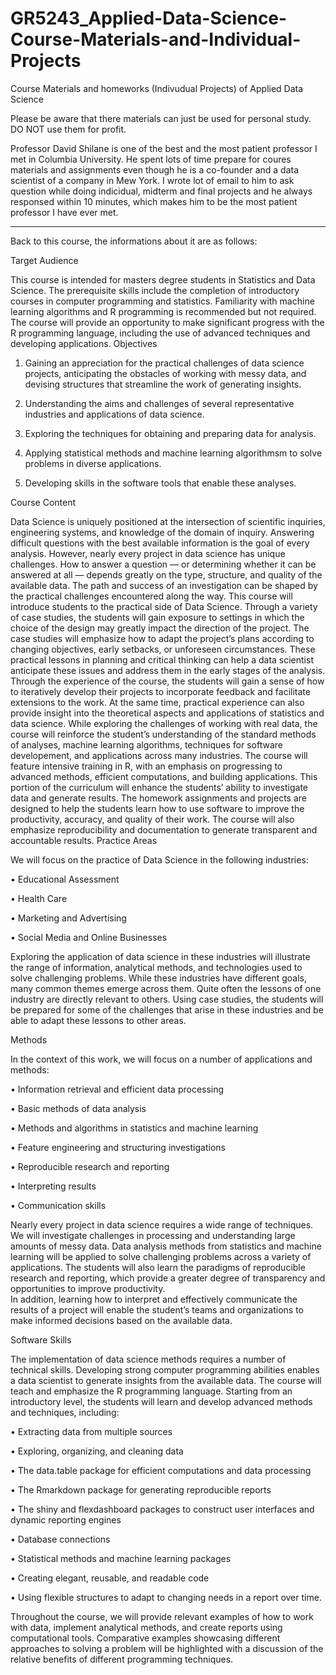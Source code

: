 # GR5243_Applied-Data-Science-Course-Materials-and-Individual-Projects

Course Materials and homeworks (Indivudual Projects) of Applied Data Science

Please be aware that there materials can just be used for personal study. DO NOT use them for profit.

Professor David Shilane is one of the best and the most patient professor I met in Columbia University. 
He spent lots of time prepare for coures materials and assignments even though he is a co-founder and a data scientist of a company in Mew York.
I wrote lot of email to him to ask question while doing indicidual, midterm and final projects and he always responsed within 10 minutes,
which makes him to be the most patient professor I have ever met.

--------------------------------------------------------------------------------------------------
Back to this course, the informations about it are as follows:

Target Audience

This course is intended for masters degree students in Statistics and Data Science.  The prerequisite skills include the completion of introductory courses in computer programming and statistics.  Familiarity with machine learning algorithms and R programming is recommended but not required. 
The course will provide an opportunity to make significant progress with the R programming language, including the use of advanced techniques and developing applications.
Objectives

1.	Gaining an appreciation for the practical challenges of data science projects, anticipating the obstacles of working with messy data,
and devising structures that streamline the work of generating insights.

2.	Understanding the aims and challenges of several representative industries and applications of data science.

3.	Exploring the techniques for obtaining and preparing data for analysis.

4.	Applying statistical methods and machine learning algorithmsm to solve problems in diverse applications.

5.	Developing skills in the software tools that enable these analyses.


Course Content

Data Science is uniquely positioned at the intersection of scientific inquiries, engineering systems, and knowledge of the domain of inquiry.  Answering difficult questions with the best available information is the goal of every analysis.  However, nearly every project in data science has unique challenges.  How to answer a question — or determining whether it can be answered at all — depends greatly on the type, structure, and quality of the available data.  The path and success of an investigation can be shaped by the practical challenges encountered along the way.
This course will introduce students to the practical side of Data Science.  Through a variety of case studies, the students will gain exposure to settings in which the choice of the design may greatly impact the direction of the project.  The case studies will emphasize how to adapt the project’s plans according to changing objectives, early setbacks, or unforeseen circumstances.  These practical lessons in planning and critical thinking can help a data scientist anticipate these issues and address them in the early stages of the analysis.  Through the experience of the course, the students will gain a sense of how to iteratively develop their projects to incorporate feedback and facilitate extensions to the work. 
At the same time, practical experience can also provide insight into the theoretical aspects and applications of statistics and data science.  While exploring the challenges of working with real data, the course will reinforce the student’s understanding of the standard methods of analyses, machine learning algorithms, techniques for software developement, and applications across many industries.
The course will feature intensive training in R, with an emphasis on progressing to advanced methods, efficient computations, and building applications.  This portion of the curriculum will enhance the students’ ability to investigate data and generate results.  The homework assignments and projects are designed to help the students learn how to use software to improve the productivity, accuracy, and quality of their work.  The course will also emphasize reproducibility and documentation to generate transparent and accountable results.
Practice Areas

We will focus on the practice of Data Science in the following industries:

•	Educational Assessment

•	Health Care

•	Marketing and Advertising

•	Social Media and Online Businesses

Exploring the application of data science in these industries will illustrate the range of information, analytical methods, 
and technologies used to solve challenging problems. While these industries have different goals, many common themes emerge across them. 
Quite often the lessons of one industry are directly relevant to others.  Using case studies, the students will be prepared for some of 
the challenges that arise in these industries and be able to adapt these lessons to other areas.


Methods

In the context of this work, we will focus on a number of applications and methods:

•	Information retrieval and efficient data processing

•	Basic methods of data analysis

•	Methods and algorithms in statistics and machine learning

•	Feature engineering and structuring investigations

•	Reproducible research and reporting

•	Interpreting results

•	Communication skills

Nearly every project in data science requires a wide range of techniques. We will investigate challenges in processing and understanding
large amounts of messy data. Data analysis methods from statistics and machine learning will be applied to solve challenging problems 
across a variety of applications.  The students will also learn the paradigms of reproducible research and reporting, 
which provide a greater degree of transparency and opportunities to improve productivity.  
In addition, learning how to interpret and effectively communicate the results of a project will enable the student’s teams and 
organizations to make informed decisions based on the available data.


Software Skills

The implementation of data science methods requires a number of technical skills.  Developing strong computer programming abilities 
enables a data scientist to generate insights from the available data.  The course will teach and emphasize the R programming language.
Starting from an introductory level, the students will learn and develop advanced methods and techniques, including:

•	Extracting data from multiple sources

•	Exploring, organizing, and cleaning data

•	The data.table package for efficient computations and data processing

•	The Rmarkdown package for generating reproducible reports

•	The shiny and flexdashboard packages to construct user interfaces and dynamic reporting engines

•	Database connections

•	Statistical methods and machine learning packages

•	Creating elegant, reusable, and readable code

•	Using flexible structures to adapt to changing needs in a report over time.

Throughout the course, we will provide relevant examples of how to work with data, implement analytical methods, 
and create reports using computational tools.  Comparative examples showcasing different approaches to solving a problem will be 
highlighted with a discussion of the relative benefits of different programming techniques.


